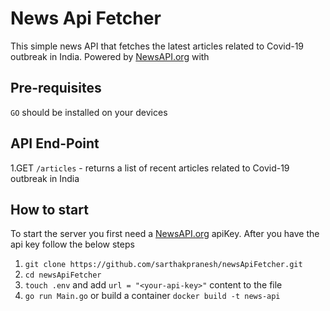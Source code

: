 # News Api Fetcher
This simple news API that fetches the latest articles related to Covid-19 outbreak in India.
Powered by [NewsAPI.org](newsapi.org) with

## Pre-requisites
`GO` should be installed on your devices

## API End-Point
1.GET `/articles`   -   returns a list of recent articles related to Covid-19 outbreak in India

## How to start
To start the server you first need a [NewsAPI.org](newsapi.org) apiKey. 
After you have the api key follow the below steps
1. `git clone https://github.com/sarthakpranesh/newsApiFetcher.git`
2. `cd newsApiFetcher`
3. `touch .env` and add `url = "<your-api-key>"` content to the file
3. `go run Main.go` or build a container `docker build -t news-api`
